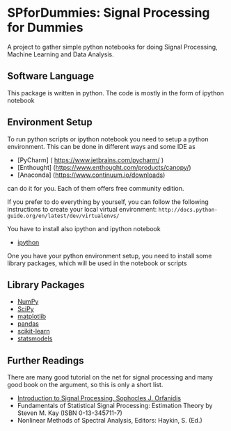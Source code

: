  
# SPforDummies: Signal Processing for Dummies 

A project to gather simple python notebooks for doing Signal Processing, Machine Learning and Data Analysis.
## Software Language
This package is written in python. The code is mostly in the form of ipython notebook

## Environment Setup
To run python scripts or ipython notebook you need to setup a python environment. 
This can be done in different ways and some IDE as 

- [PyCharm] ( https://www.jetbrains.com/pycharm/ ) 
- [Enthought] (https://www.enthought.com/products/canopy/)  
- [Anaconda] (https://www.continuum.io/downloads)

can do it for you. 
Each of them offers free community edition. 

If you prefer to do everything by yourself, you can follow the following instructions to create your local virtual environment:
`http://docs.python-guide.org/en/latest/dev/virtualenvs/`

You have to install also ipython and ipython notebook 
- [ipython](https://ipython.org/)

One you have your python environment setup, you need to install some library packages, which will be used in the notebook or scripts

## Library Packages

- [NumPy](http://www.numpy.org/) 
- [SciPy](https://www.scipy.org/)
- [matplotlib](http://matplotlib.org/)
- [pandas ](http://pandas.pydata.org/)
- [scikit-learn](http://scikit-learn.org/stable/)
- [statsmodels ](http://statsmodels.sourceforge.net/)

## Further Readings
There are many good tutorial on the net for signal processing and many good book on the argument, so this is only a short list.
- [ Introduction to Signal Processing, Sophocles J. Orfanidis ](http://www.ece.rutgers.edu/~orfanidi/intro2sp/)
- Fundamentals of Statistical Signal Processing: Estimation Theory by Steven M. Kay (ISBN 0-13-345711-7)
- Nonlinear Methods of Spectral Analysis, Editors: Haykin, S. (Ed.) 




